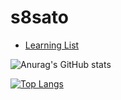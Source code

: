 # s8sato

* [Learning List](learning.md)

![Anurag's GitHub stats](https://github-readme-stats.vercel.app/api?username=s8sato&show_icons=true)

[![Top Langs](https://github-readme-stats.vercel.app/api/top-langs/?username=s8sato&layout=compact)](https://github.com/anuraghazra/github-readme-stats)
